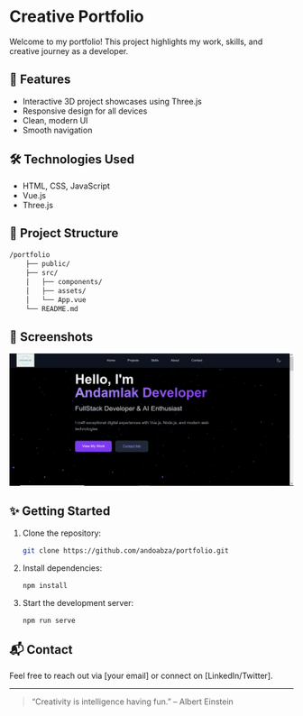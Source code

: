 # Creative Portfolio

Welcome to my portfolio! This project highlights my work, skills, and creative journey as a developer.

## 🚀 Features

- Interactive 3D project showcases using Three.js
- Responsive design for all devices
- Clean, modern UI
- Smooth navigation

## 🛠️ Technologies Used

- HTML, CSS, JavaScript
- Vue.js
- Three.js

## 📂 Project Structure

```
/portfolio
    ├── public/
    ├── src/
    │   ├── components/
    │   ├── assets/
    │   └── App.vue
    └── README.md
```

## 📸 Screenshots

![Portfolio Screenshot](./public/screenshot.png)

## ✨ Getting Started

1. Clone the repository:
    ```bash
    git clone https://github.com/andoabza/portfolio.git
    ```
2. Install dependencies:
    ```bash
    npm install
    ```
3. Start the development server:
    ```bash
    npm run serve
    ```

## 📬 Contact

Feel free to reach out via [your email] or connect on [LinkedIn/Twitter].

---
> “Creativity is intelligence having fun.” – Albert Einstein
